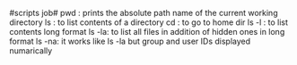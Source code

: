 #scripts job#
pwd   : prints the absolute path name of the current working directory
ls    : to list contents of a directory
cd    : to go to home dir
ls -l : to list contents long format
ls -la: to list all files in addition of hidden ones in long format
ls -na: it works like ls -la but group and user IDs displayed numarically
